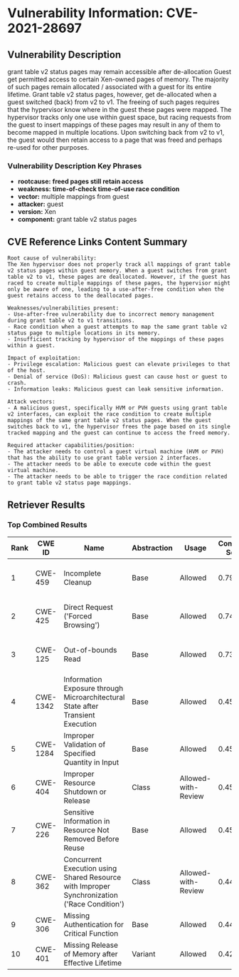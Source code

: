 # Vulnerability Information: CVE-2021-28697

## Vulnerability Description
grant table v2 status pages may remain accessible after de-allocation Guest get permitted access to certain Xen-owned pages of memory. The majority of such pages remain allocated / associated with a guest for its entire lifetime. Grant table v2 status pages, however, get de-allocated when a guest switched (back) from v2 to v1. The freeing of such pages requires that the hypervisor know where in the guest these pages were mapped. The hypervisor tracks only one use within guest space, but racing requests from the guest to insert mappings of these pages may result in any of them to become mapped in multiple locations. Upon switching back from v2 to v1, the guest would then retain access to a page that was freed and perhaps re-used for other purposes.

### Vulnerability Description Key Phrases
- **rootcause:** **freed pages still retain access**
- **weakness:** **time-of-check time-of-use race condition**
- **vector:** multiple mappings from guest
- **attacker:** guest
- **version:** Xen
- **component:** grant table v2 status pages

## CVE Reference Links Content Summary
```
Root cause of vulnerability:
The Xen hypervisor does not properly track all mappings of grant table v2 status pages within guest memory. When a guest switches from grant table v2 to v1, these pages are deallocated. However, if the guest has raced to create multiple mappings of these pages, the hypervisor might only be aware of one, leading to a use-after-free condition when the guest retains access to the deallocated pages.

Weaknesses/vulnerabilities present:
- Use-after-free vulnerability due to incorrect memory management during grant table v2 to v1 transitions.
- Race condition when a guest attempts to map the same grant table v2 status page to multiple locations in its memory.
- Insufficient tracking by hypervisor of the mappings of these pages within a guest.

Impact of exploitation:
- Privilege escalation: Malicious guest can elevate privileges to that of the host.
- Denial of service (DoS): Malicious guest can cause host or guest to crash.
- Information leaks: Malicious guest can leak sensitive information.

Attack vectors:
- A malicious guest, specifically HVM or PVH guests using grant table v2 interfaces, can exploit the race condition to create multiple mappings of the same grant table v2 status pages. When the guest switches back to v1, the hypervisor frees the page based on its single tracked mapping and the guest can continue to access the freed memory.

Required attacker capabilities/position:
- The attacker needs to control a guest virtual machine (HVM or PVH) that has the ability to use grant table version 2 interfaces.
- The attacker needs to be able to execute code within the guest virtual machine.
- The attacker needs to be able to trigger the race condition related to grant table v2 status page mappings.
```

## Retriever Results

### Top Combined Results

| Rank | CWE ID | Name | Abstraction | Usage | Combined Score | Retrievers | Individual Scores |
|------|--------|------|-------------|-------|---------------|------------|-------------------|
| 1 | CWE-459 | Incomplete Cleanup | Base | Allowed | 0.7921 | sparse, graph | sparse: 0.833, graph: 0.882 |
| 2 | CWE-425 | Direct Request ('Forced Browsing') | Base | Allowed | 0.7466 | sparse, graph | sparse: 0.832, graph: 0.757 |
| 3 | CWE-125 | Out-of-bounds Read | Base | Allowed | 0.7337 | sparse, graph | sparse: 0.810, graph: 0.757 |
| 4 | CWE-1342 | Information Exposure through Microarchitectural State after Transient Execution | Base | Allowed | 0.4577 | sparse | sparse: 0.800 |
| 5 | CWE-1284 | Improper Validation of Specified Quantity in Input | Base | Allowed | 0.4547 | sparse | sparse: 0.795 |
| 6 | CWE-404 | Improper Resource Shutdown or Release | Class | Allowed-with-Review | 0.4543 | dense, sparse | dense: 0.402, sparse: 1.000 |
| 7 | CWE-226 | Sensitive Information in Resource Not Removed Before Reuse | Base | Allowed | 0.4520 | dense, sparse | dense: 0.373, sparse: 0.464 |
| 8 | CWE-362 | Concurrent Execution using Shared Resource with Improper Synchronization ('Race Condition') | Class | Allowed-with-Review | 0.4481 | dense, sparse | dense: 0.381, sparse: 1.000 |
| 9 | CWE-306 | Missing Authentication for Critical Function | Base | Allowed | 0.4431 | sparse | sparse: 0.775 |
| 10 | CWE-401 | Missing Release of Memory after Effective Lifetime | Variant | Allowed | 0.4274 | sparse | sparse: 0.809 |

